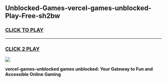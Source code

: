
## Unblocked-Games-vercel-games-unblocked-Play-Free-sh2bw
<h3>
<a href="https://premium76.site?title=vercel-games-unblocked&ref=18A1">CLICK TO PLAY</a></h3>
<hr>

<h3>
<a href="https://premium76.site?title=vercel-games-unblocked&ref=18A1">CLICK 2 PLAY</a>
  
</h3>

<a href="https://premium76.site?title=vercel-games-unblocked&ref=18A1"><img src="https://clearcache.store/games.png"></a>


**vercel-games-unblocked games unblocked: Your Gateway to Fun and Accessible Online Gaming**
